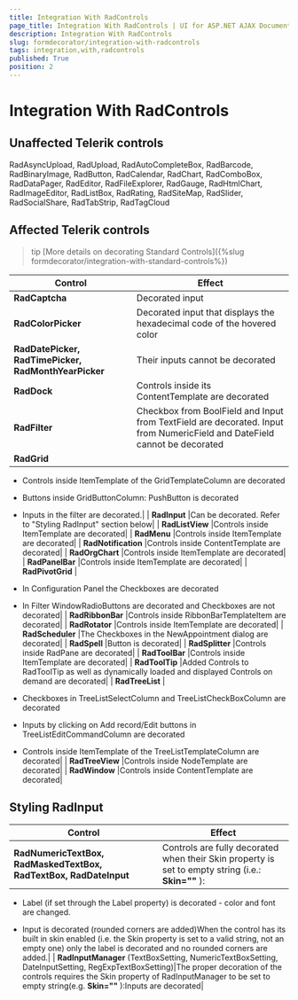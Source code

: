```yaml
---
title: Integration With RadControls
page_title: Integration With RadControls | UI for ASP.NET AJAX Documentation
description: Integration With RadControls
slug: formdecorator/integration-with-radcontrols
tags: integration,with,radcontrols
published: True
position: 2
---
```


# Integration With RadControls



## Unaffected Telerik controls

RadAsyncUpload, RadUpload, RadAutoCompleteBox, RadBarcode, RadBinaryImage, RadButton, RadCalendar, RadChart, RadComboBox, RadDataPager, RadEditor, RadFileExplorer, RadGauge, RadHtmlChart, RadImageEditor, RadListBox, RadRating, RadSiteMap, RadSlider, RadSocialShare, RadTabStrip, RadTagCloud

## 

## Affected Telerik controls

>tip [More details on decorating Standard Controls]({%slug formdecorator/integration-with-standard-controls%})
>



|  __Control__  |  __Effect__  |
| ------ | ------ |
| __RadCaptcha__ |Decorated input|
| __RadColorPicker__ |Decorated input that displays the hexadecimal code of the hovered color|
| __RadDatePicker, RadTimePicker, RadMonthYearPicker__ |Their inputs cannot be decorated|
| __RadDock__ |Controls inside its ContentTemplate are decorated|
| __RadFilter__ |Checkbox from BoolField and Input from TextField are decorated. Input from NumericField and DateField cannot be decorated|
| __RadGrid__ |

* Controls inside ItemTemplate of the GridTemplateColumn are decorated

* Buttons inside GridButtonColumn: PushButton is decorated

* Inputs in the filter are decorated.|
| __RadInput__ |Can be decorated. Refer to "Styling RadInput" section below|
| __RadListView__ |Controls inside ItemTemplate are decorated|
| __RadMenu__ |Controls inside ItemTemplate are decorated|
| __RadNotification__ |Controls inside ContentTemplate are decorated|
| __RadOrgChart__ |Controls inside ItemTemplate are decorated|
| __RadPanelBar__ |Controls inside ItemTemplate are decorated|
| __RadPivotGrid__ |

* In Configuration Panel the Checkboxes are decorated

* In Filter WindowRadioButtons are decorated and Checkboxes are not decorated|
| __RadRibbonBar__ |Controls inside RibbonBarTemplateItem are decorated|
| __RadRotator__ |Controls inside ItemTemplate are decorated|
| __RadScheduler__ |The Checkboxes in the NewAppointment dialog are decorated|
| __RadSpell__ |Button is decorated|
| __RadSplitter__ |Controls inside RadPane are decorated|
| __RadToolBar__ |Controls inside ItemTemplate are decorated|
| __RadToolTip__ |Added Controls to RadToolTip as well as dynamically loaded and displayed Controls on demand are decorated|
| __RadTreeList__ |

* Checkboxes in TreeListSelectColumn and TreeListCheckBoxColumn are decorated

* Inputs by clicking on Add record/Edit buttons in TreeListEditCommandColumn are decorated

* Controls inside ItemTemplate of the TreeListTemplateColumn are decorated|
| __RadTreeView__ |Controls inside NodeTemplate are decorated|
| __RadWindow__ |Controls inside ContentTemplate are decorated|

## Styling RadInput


|  __Control__  |  __Effect__  |
| ------ | ------ |
| __RadNumericTextBox, RadMaskedTextBox, RadTextBox, RadDateInput__ |Controls are fully decorated when their Skin property is set to empty string (i.e.: __Skin=""__ ):

* Label (if set through the Label property) is decorated - color and font are changed.

* Input is decorated (rounded corners are added)When the control has its built in skin enabled (i.e. the Skin property is set to a valid string, not an empty one) only the label is decorated and no rounded corners are added.|
| __RadInputManager__ (TextBoxSetting, NumericTextBoxSetting, DateInputSetting, RegExpTextBoxSetting)|The proper decoration of the controls requires the Skin property of RadInputManager to be set to empty string(e.g. __Skin=""__ ):Inputs are decorated|
